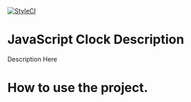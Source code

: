 [![StyleCI](https://github.styleci.io/repos/139052195/shield?branch=master)](https://github.styleci.io/repos/139052195)

# JavaScript Clock Description
Description Here

# How to use the project.

